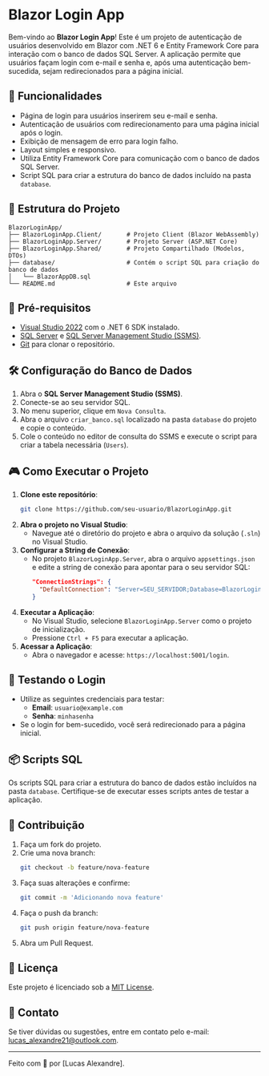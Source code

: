 
# Blazor Login App

Bem-vindo ao **Blazor Login App**! Este é um projeto de autenticação de usuários desenvolvido em Blazor com .NET 6 e Entity Framework Core para interação com o banco de dados SQL Server. A aplicação permite que usuários façam login com e-mail e senha e, após uma autenticação bem-sucedida, sejam redirecionados para a página inicial.

## 📝 Funcionalidades

- Página de login para usuários inserirem seu e-mail e senha.
- Autenticação de usuários com redirecionamento para uma página inicial após o login.
- Exibição de mensagem de erro para login falho.
- Layout simples e responsivo.
- Utiliza Entity Framework Core para comunicação com o banco de dados SQL Server.
- Script SQL para criar a estrutura do banco de dados incluído na pasta `database`.

## 📂 Estrutura do Projeto

```plaintext
BlazorLoginApp/
├── BlazorLoginApp.Client/       # Projeto Client (Blazor WebAssembly)
├── BlazorLoginApp.Server/       # Projeto Server (ASP.NET Core)
├── BlazorLoginApp.Shared/       # Projeto Compartilhado (Modelos, DTOs)
├── database/                    # Contém o script SQL para criação do banco de dados
│   └── BlazorAppDB.sql
└── README.md                    # Este arquivo
```

## 🚀 Pré-requisitos

- [Visual Studio 2022](https://visualstudio.microsoft.com/) com o .NET 6 SDK instalado.
- [SQL Server](https://www.microsoft.com/pt-br/sql-server) e [SQL Server Management Studio (SSMS)](https://aka.ms/ssmsfullsetup).
- [Git](https://git-scm.com/) para clonar o repositório.

## 🛠️ Configuração do Banco de Dados

1. Abra o **SQL Server Management Studio (SSMS)**.
2. Conecte-se ao seu servidor SQL.
3. No menu superior, clique em `Nova Consulta`.
4. Abra o arquivo `criar_banco.sql` localizado na pasta `database` do projeto e copie o conteúdo.
5. Cole o conteúdo no editor de consulta do SSMS e execute o script para criar a tabela necessária (`Users`).

## 🎮 Como Executar o Projeto

1. **Clone este repositório**:
   ```bash
   git clone https://github.com/seu-usuario/BlazorLoginApp.git
   ```
2. **Abra o projeto no Visual Studio**:
   - Navegue até o diretório do projeto e abra o arquivo da solução (`.sln`) no Visual Studio.
3. **Configurar a String de Conexão**:
   - No projeto `BlazorLoginApp.Server`, abra o arquivo `appsettings.json` e edite a string de conexão para apontar para o seu servidor SQL:
     ```json
     "ConnectionStrings": {
       "DefaultConnection": "Server=SEU_SERVIDOR;Database=BlazorLoginDb;Trusted_Connection=True;"
     }
     ```
4. **Executar a Aplicação**:
   - No Visual Studio, selecione `BlazorLoginApp.Server` como o projeto de inicialização.
   - Pressione `Ctrl + F5` para executar a aplicação.
5. **Acessar a Aplicação**:
   - Abra o navegador e acesse: `https://localhost:5001/login`.

## 🧪 Testando o Login

- Utilize as seguintes credenciais para testar:
  - **Email**: `usuario@example.com`
  - **Senha**: `minhasenha`
- Se o login for bem-sucedido, você será redirecionado para a página inicial.

## 📦 Scripts SQL

Os scripts SQL para criar a estrutura do banco de dados estão incluídos na pasta `database`. Certifique-se de executar esses scripts antes de testar a aplicação.

## 🤝 Contribuição

1. Faça um fork do projeto.
2. Crie uma nova branch:
   ```bash
   git checkout -b feature/nova-feature
   ```
3. Faça suas alterações e confirme:
   ```bash
   git commit -m 'Adicionando nova feature'
   ```
4. Faça o push da branch:
   ```bash
   git push origin feature/nova-feature
   ```
5. Abra um Pull Request.

## 📜 Licença

Este projeto é licenciado sob a [MIT License](LICENSE).

## 📧 Contato

Se tiver dúvidas ou sugestões, entre em contato pelo e-mail: [lucas_alexandre21@outlook.com](mailto:lucas_alexandre21@outlook.com).

---

Feito com 💙 por [Lucas Alexandre].
```
